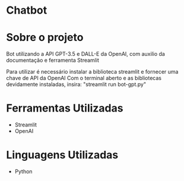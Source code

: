 # Chatbot

# Sobre o projeto

Bot utilizando a API GPT-3.5 e DALL-E da OpenAI, com auxilio da documentação e ferramenta Streamlit

Para utilizar é necessário instalar a biblioteca streamlit e fornecer uma chave de API da OpenAI
Com o terminal aberto e as bibliotecas devidamente instaladas, insira: "streamlit run bot-gpt.py"

# Ferramentas Utilizadas

- Streamlit
- OpenAI

# Linguagens Utilizadas

- Python
